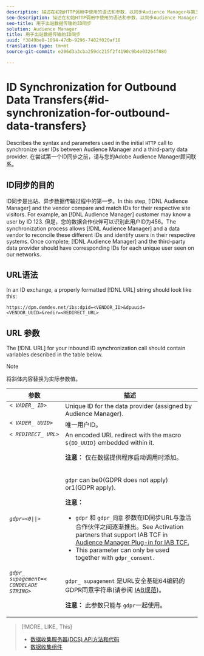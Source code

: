 ```yaml
---
description: 描述在初始HTTP调用中使用的语法和参数，以同步Audience Manager与第三方数据提供商之间的用户ID。在尝试第一个ID同步之前，请与您的Adobe Audience Manager顾问联系。
seo-description: 描述在初始HTTP调用中使用的语法和参数，以同步Audience Manager与第三方数据提供商之间的用户ID。在尝试第一个ID同步之前，请与您的Adobe Audience Manager顾问联系。
seo-title: 用于出站数据传输的ID同步
solution: Audience Manager
title: 用于出站数据传输的ID同步
uuid: f3849be8-1094-47db-9296-7482f020af18
translation-type: tm+mt
source-git-commit: e206d3a3cba259dc215f2f4190c9b4e03264f080

---
```



# ID Synchronization for Outbound Data Transfers{#id-synchronization-for-outbound-data-transfers}

Describes the syntax and parameters used in the initial `HTTP` call to synchronize user IDs between Audience Manager and a third-party data provider. 在尝试第一个ID同步之前，请与您的Adobe Audience Manager顾问联系。

<!-- c_id_sync_out.xml -->

## ID同步的目的

ID同步是出站、异步数据传输过程中的第一步。In this step, [!DNL Audience Manager] and the vendor compare and match IDs for their respective site visitors. For example, an [!DNL Audience Manager] customer may know a user by ID 123. 但是，您的数据合作伙伴可以识别此用户ID为456。The synchronization process allows [!DNL Audience Manager] and a data vendor to reconcile these different IDs and identify users in their respective systems. Once complete, [!DNL Audience Manager] and the third-party data provider should have corresponding IDs for each unique user seen on our networks.

## URL语法

In an ID exchange, a properly formatted [!DNL URL] string should look like this:

```
https://dpm.demdex.net/ibs:dpid=<VENDOR_ID>&dpuuid=<VENDOR_UUID>&redir=<REDIRECT_URL>
```

## URL 参数

The [!DNL URL] for your inbound ID synchronization call should contain variables described in the table below.

>[!NOTE]
>
>将斜体内容替换为实际参数值。

<table id="table_EB9F4246E2A34ABB8ED06EA458EB186F"> 
 <thead> 
  <tr> 
   <th colname="col1" class="entry"> 参数 </th> 
   <th colname="col2" class="entry"> 描述 </th> 
  </tr> 
 </thead>
 <tbody> 
  <tr valign="top"> 
   <td colname="col1"> <code><i>&lt; VADER_ ID&gt;</i></code> </td> 
   <td colname="col2">Unique ID for the data provider (assigned by <span class="keyword"> Audience Manager</span>). </td> 
  </tr> 
  <tr valign="top"> 
   <td colname="col1"> <code><i>&lt; VADER_ UUID&gt;</i></code> </td> 
   <td colname="col2"> 唯一用户ID。 </td> 
  </tr> 
  <tr valign="top"> 
   <td colname="col1"> <code><i>&lt; REDIRECT_ URL&gt;</i></code> </td> 
   <td colname="col2">An encoded URL redirect with the macro <code> ${DD_UUID}</code> embedded within it. <p><b>注意：</b> 仅在数据提供程序启动调用时添加。 </p> </td> 
  </tr> 
    </tr> 
  <tr> 
   <td colname="col1"> <code><i>gdpr=&lt;0||&gt;</i></code> </td> 
   <td colname="col2"> <p><code>gdpr</code> can be0(GDPR does not apply) or1(GDPR apply).</p><p><b>注意：</b> <ul><li><code>gdpr</code> 和 <code>gdpr_同意</code> 参数在ID同步URL与激活合作伙伴之间逐渐推出。See Activation partners that support IAB TCF in <a href="../../overview/aam-gdpr/aam-iab-plugin.md#aam-activation-partners">Audience Manager Plug-in for IAB TCF.</a></li><li>This parameter can only be used together with <code>gdpr_consent.</code></li></ul></p></td>
  </tr> 
    </tr> 
  <tr valign="top"> 
   <td colname="col1"> <code><i>gdpr_ supagement=&lt; CONDELADE STRING&gt;</i></code> </td> 
   <td colname="col2"><p><code>gdpr_ supagement</code> 是URL安全基础64编码的GDPR同意字符串(请参阅 <a href="https://github.com/InteractiveAdvertisingBureau/GDPR-Transparency-and-Consent-Framework/blob/master/URL-based%20Consent%20Passing_%20Framework%20Guidance.md#specifications" format="http" scope="external"> IAB规范</a>)。</p><p><b>注意：</b> 此参数只能与 <code>gdpr</code>一起使用。</p> </td> 
  </tr> 
 </tbody> 
</table>

>[!MORE_ LIKE_ This]
>
>* [数据收集服务器(DCS) API方法和代码](../../api/dcs-intro/dcs-event-calls/dcs-event-calls.md)
>* [数据收集组件](../../reference/system-components/components-data-collection.md)

